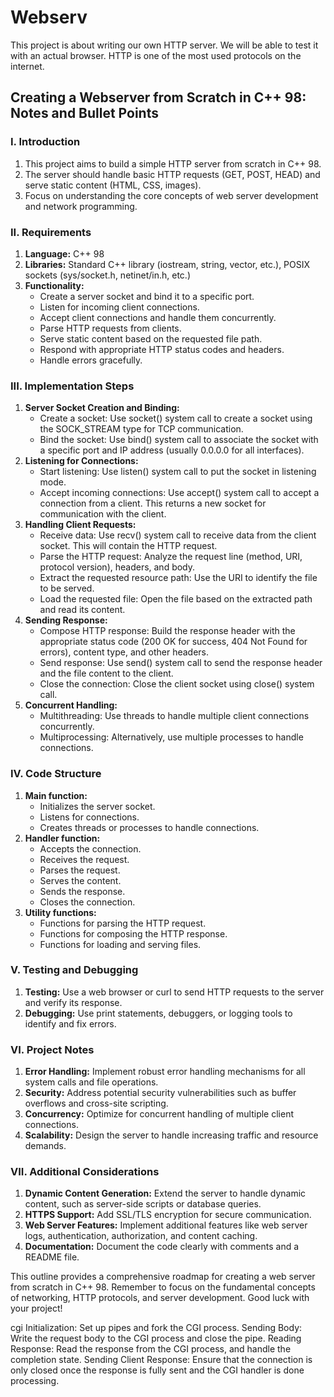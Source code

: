 # Webserv

This project is about writing our own HTTP server. We will be able to test it with an actual browser. HTTP is one of the most used protocols on the internet.

## Creating a Webserver from Scratch in C++ 98: Notes and Bullet Points

### I. Introduction

1. This project aims to build a simple HTTP server from scratch in C++ 98.
2. The server should handle basic HTTP requests (GET, POST, HEAD) and serve static content (HTML, CSS, images).
3. Focus on understanding the core concepts of web server development and network programming.

### II. Requirements

1. **Language:** C++ 98
2. **Libraries:** Standard C++ library (iostream, string, vector, etc.), POSIX sockets (sys/socket.h, netinet/in.h, etc.)
3. **Functionality:**
   - Create a server socket and bind it to a specific port.
   - Listen for incoming client connections.
   - Accept client connections and handle them concurrently.
   - Parse HTTP requests from clients.
   - Serve static content based on the requested file path.
   - Respond with appropriate HTTP status codes and headers.
   - Handle errors gracefully.

### III. Implementation Steps

1. **Server Socket Creation and Binding:**
   - Create a socket: Use socket() system call to create a socket using the SOCK_STREAM type for TCP communication.
   - Bind the socket: Use bind() system call to associate the socket with a specific port and IP address (usually 0.0.0.0 for all interfaces).
2. **Listening for Connections:**
   - Start listening: Use listen() system call to put the socket in listening mode.
   - Accept incoming connections: Use accept() system call to accept a connection from a client. This returns a new socket for communication with the client.
3. **Handling Client Requests:**
   - Receive data: Use recv() system call to receive data from the client socket. This will contain the HTTP request.
   - Parse the HTTP request: Analyze the request line (method, URI, protocol version), headers, and body.
   - Extract the requested resource path: Use the URI to identify the file to be served.
   - Load the requested file: Open the file based on the extracted path and read its content.
4. **Sending Response:**
   - Compose HTTP response: Build the response header with the appropriate status code (200 OK for success, 404 Not Found for errors), content type, and other headers.
   - Send response: Use send() system call to send the response header and the file content to the client.
   - Close the connection: Close the client socket using close() system call.
5. **Concurrent Handling:**
   - Multithreading: Use threads to handle multiple client connections concurrently.
   - Multiprocessing: Alternatively, use multiple processes to handle connections.

### IV. Code Structure

1. **Main function:**
   - Initializes the server socket.
   - Listens for connections.
   - Creates threads or processes to handle connections.
2. **Handler function:**
   - Accepts the connection.
   - Receives the request.
   - Parses the request.
   - Serves the content.
   - Sends the response.
   - Closes the connection.
3. **Utility functions:**
   - Functions for parsing the HTTP request.
   - Functions for composing the HTTP response.
   - Functions for loading and serving files.

### V. Testing and Debugging

1. **Testing:** Use a web browser or curl to send HTTP requests to the server and verify its response.
2. **Debugging:** Use print statements, debuggers, or logging tools to identify and fix errors.

### VI. Project Notes

1. **Error Handling:** Implement robust error handling mechanisms for all system calls and file operations.
2. **Security:** Address potential security vulnerabilities such as buffer overflows and cross-site scripting.
3. **Concurrency:** Optimize for concurrent handling of multiple client connections.
4. **Scalability:** Design the server to handle increasing traffic and resource demands.

### VII. Additional Considerations

1. **Dynamic Content Generation:** Extend the server to handle dynamic content, such as server-side scripts or database queries.
2. **HTTPS Support:** Add SSL/TLS encryption for secure communication.
3. **Web Server Features:** Implement additional features like web server logs, authentication, authorization, and content caching.
4. **Documentation:** Document the code clearly with comments and a README file.

This outline provides a comprehensive roadmap for creating a web server from scratch in C++ 98. Remember to focus on the fundamental concepts of networking, HTTP protocols, and server development. Good luck with your project!



cgi 
Initialization: Set up pipes and fork the CGI process.
Sending Body: Write the request body to the CGI process and close the pipe.
Reading Response: Read the response from the CGI process, and handle the completion state.
Sending Client Response: Ensure that the connection is only closed once the response is fully sent and the CGI handler is done processing.